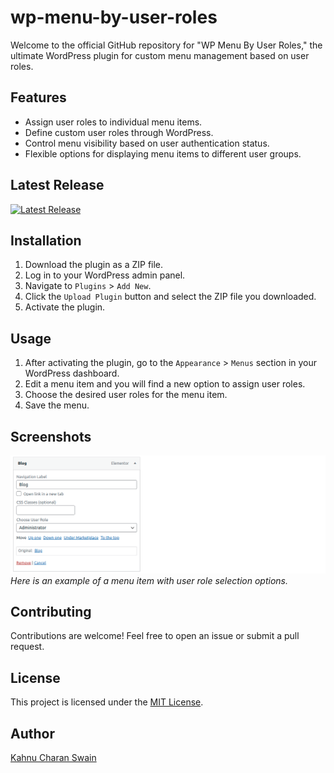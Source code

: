 # wp-menu-by-user-roles

Welcome to the official GitHub repository for "WP Menu By User Roles," the ultimate WordPress plugin for custom menu management based on user roles.

## Features

- Assign user roles to individual menu items.
- Define custom user roles through WordPress.
- Control menu visibility based on user authentication status.
- Flexible options for displaying menu items to different user groups.

## Latest Release

[![Latest Release](https://img.shields.io/badge/release-v1.0.0-blue.svg)](https://github.com/kahnu044/wp-menu-by-user-roles/releases/tag/v1.0.0)

## Installation

1. Download the plugin as a ZIP file.
2. Log in to your WordPress admin panel.
3. Navigate to `Plugins` > `Add New`.
4. Click the `Upload Plugin` button and select the ZIP file you downloaded.
5. Activate the plugin.

## Usage

1. After activating the plugin, go to the `Appearance` > `Menus` section in your WordPress dashboard.
2. Edit a menu item and you will find a new option to assign user roles.
3. Choose the desired user roles for the menu item.
4. Save the menu.

## Screenshots

![Screenshot 1](assets/screenshots/wp-menu-by-user-roles-screenshot.png)
_*Here is an example of a menu item with user role selection options.*_

## Contributing

Contributions are welcome! Feel free to open an issue or submit a pull request.

## License

This project is licensed under the [MIT License](https://opensource.org/licenses/MIT).

## Author

[Kahnu Charan Swain](https://github.com/kahnu044)
